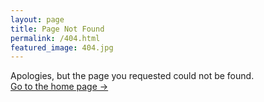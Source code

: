 ```yaml
---
layout: page
title: Page Not Found
permalink: /404.html
featured_image: 404.jpg
---
```


Apologies, but the page you requested could not be found. <br />
<a class="error-link" href="{{ site.baseurl }}/">Go to the home page &rarr;</a>
